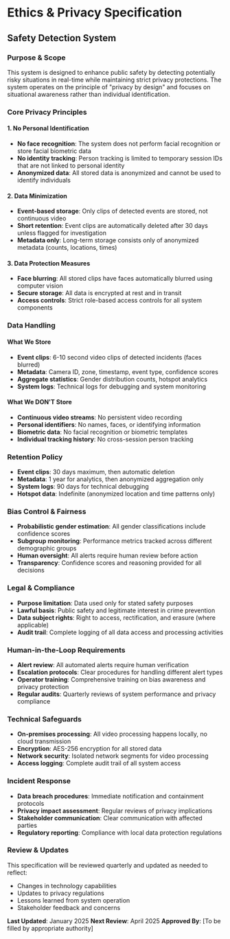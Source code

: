 # Ethics & Privacy Specification
## Safety Detection System

### Purpose & Scope
This system is designed to enhance public safety by detecting potentially risky situations in real-time while maintaining strict privacy protections. The system operates on the principle of "privacy by design" and focuses on situational awareness rather than individual identification.

### Core Privacy Principles

#### 1. No Personal Identification
- **No face recognition**: The system does not perform facial recognition or store facial biometric data
- **No identity tracking**: Person tracking is limited to temporary session IDs that are not linked to personal identity
- **Anonymized data**: All stored data is anonymized and cannot be used to identify individuals

#### 2. Data Minimization
- **Event-based storage**: Only clips of detected events are stored, not continuous video
- **Short retention**: Event clips are automatically deleted after 30 days unless flagged for investigation
- **Metadata only**: Long-term storage consists only of anonymized metadata (counts, locations, times)

#### 3. Data Protection Measures
- **Face blurring**: All stored clips have faces automatically blurred using computer vision
- **Secure storage**: All data is encrypted at rest and in transit
- **Access controls**: Strict role-based access controls for all system components

### Data Handling

#### What We Store
- **Event clips**: 6-10 second video clips of detected incidents (faces blurred)
- **Metadata**: Camera ID, zone, timestamp, event type, confidence scores
- **Aggregate statistics**: Gender distribution counts, hotspot analytics
- **System logs**: Technical logs for debugging and system monitoring

#### What We DON'T Store
- **Continuous video streams**: No persistent video recording
- **Personal identifiers**: No names, faces, or identifying information
- **Biometric data**: No facial recognition or biometric templates
- **Individual tracking history**: No cross-session person tracking

### Retention Policy
- **Event clips**: 30 days maximum, then automatic deletion
- **Metadata**: 1 year for analytics, then anonymized aggregation only
- **System logs**: 90 days for technical debugging
- **Hotspot data**: Indefinite (anonymized location and time patterns only)

### Bias Control & Fairness
- **Probabilistic gender estimation**: All gender classifications include confidence scores
- **Subgroup monitoring**: Performance metrics tracked across different demographic groups
- **Human oversight**: All alerts require human review before action
- **Transparency**: Confidence scores and reasoning provided for all decisions

### Legal & Compliance
- **Purpose limitation**: Data used only for stated safety purposes
- **Lawful basis**: Public safety and legitimate interest in crime prevention
- **Data subject rights**: Right to access, rectification, and erasure (where applicable)
- **Audit trail**: Complete logging of all data access and processing activities

### Human-in-the-Loop Requirements
- **Alert review**: All automated alerts require human verification
- **Escalation protocols**: Clear procedures for handling different alert types
- **Operator training**: Comprehensive training on bias awareness and privacy protection
- **Regular audits**: Quarterly reviews of system performance and privacy compliance

### Technical Safeguards
- **On-premises processing**: All video processing happens locally, no cloud transmission
- **Encryption**: AES-256 encryption for all stored data
- **Network security**: Isolated network segments for video processing
- **Access logging**: Complete audit trail of all system access

### Incident Response
- **Data breach procedures**: Immediate notification and containment protocols
- **Privacy impact assessment**: Regular reviews of privacy implications
- **Stakeholder communication**: Clear communication with affected parties
- **Regulatory reporting**: Compliance with local data protection regulations

### Review & Updates
This specification will be reviewed quarterly and updated as needed to reflect:
- Changes in technology capabilities
- Updates to privacy regulations
- Lessons learned from system operation
- Stakeholder feedback and concerns

**Last Updated**: January 2025
**Next Review**: April 2025
**Approved By**: [To be filled by appropriate authority]
